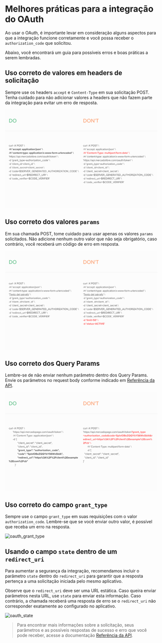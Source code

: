 # Melhores práticas para a integração do OAuth

Ao usar o OAuth, é importante levar em consideração alguns aspectos para que a integração funcione corretamente e você possa receber o `authorization_code` que solicitou.

Abaixo, você encontrará um guia para possíveis erros e boas práticas a serem lembradas.

## Uso correto de valores em headers de solicitação

Sempre use os headers `accept` e `Content-Type` em sua solicitação POST. Tenha cuidado para não adicionar valores a headers que não fazem parte da integração para evitar um erro de resposta.

![oauth_header](/images/oauth/oauth_header.png)

## Uso correto dos valores `params`

Em sua chamada POST, tome cuidado para usar apenas os valores `params` solicitados. Não adicione nenhum outro valor que não seja obrigatório, caso contrário, você receberá um código de erro em resposta.

![oauth_params](/images/oauth/oauth-1.png)


## Uso correto dos Query Params

Lembre-se de não enviar nenhum parâmetro dentro dos Query Params. Envie os parâmetros no request body conforme indicado em [Referência da API](/developers/pt/reference/oauth/_oauth_token/post).

![oauth_queryparams](/images/oauth/oauth_queryparams.png)

## Uso correto do campo `grant_type`

Sempre use o campo `grant_type` em suas requisições com o valor `authorization_code`. Lembre-se que se você enviar outro valor, é possível que receba um erro na resposta.

![oauth_grant_type](/image/oauth/oauth_granttype_v2.png)

## Usando o campo `state` dentro de um `redirect_uri`

Para aumentar a segurança da integração, recomendamos incluir o parâmetro `state` dentro do `redirect_uri` para garantir que a resposta pertença a uma solicitação iniciada pelo mesmo aplicativo.

Observe que o `redirect_uri` deve ser uma URL estática. Caso queira enviar parâmetros nesta URL, use `state` para enviar esta informação. Caso contrário, a chamada receberá uma resposta de erro se o `redirect_uri` não corresponder exatamente ao configurado no aplicativo.

![oauth_state](/image/oauth/oauth_state_v3.png)

> Para encontrar mais informações sobre a solicitação, seus parâmetros e as possíveis respostas de sucesso e erro que você pode receber, acesse a documentação [Referência da API](/developers/pt/reference/oauth/_oauth_token/post).